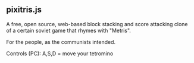 ## pixitris.js

A free, open source, web-based block stacking and score attacking clone of a certain
soviet game that rhymes with "Metris".

For the people, as the communists intended.

Controls (PC):
A,S,D = move your tetromino
